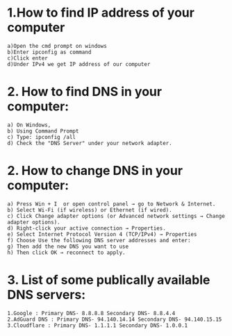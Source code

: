# 1.How to find IP address of your computer
    a)Open the cmd prompt on windows
    b)Enter ipconfig as command
    c)Click enter
    d)Under IPv4 we get IP address of our computer
# 2. How to find DNS in your computer:
    a) On Windows,
    b) Using Command Prompt
    c) Type: ipconfig /all
    d) Check the "DNS Server" under your network adapter.
# 2. How to change DNS in your computer:
    a) Press Win + I  or open control panel → go to Network & Internet.
    b) Select Wi-Fi (if wireless) or Ethernet (if wired).
    c) Click Change adapter options (or Advanced network settings → Change adapter options).
    d) Right-click your active connection → Properties.
    e) Select Internet Protocol Version 4 (TCP/IPv4) → Properties
    f) Choose Use the following DNS server addresses and enter:
    g) Then add the new DNS you want to use
    h) Then click OK → reconnect to apply.
# 3. List of some publically available DNS servers:

    1.Google : Primary DNS- 8.8.8.8 Secondary DNS- 8.8.4.4
    2.AdGuard DNS : Primary DNS- 94.140.14.14 Secondary DNS- 94.140.15.15
    3.Cloudflare : Primary DNS- 1.1.1.1 Secondary DNS- 1.0.0.1
